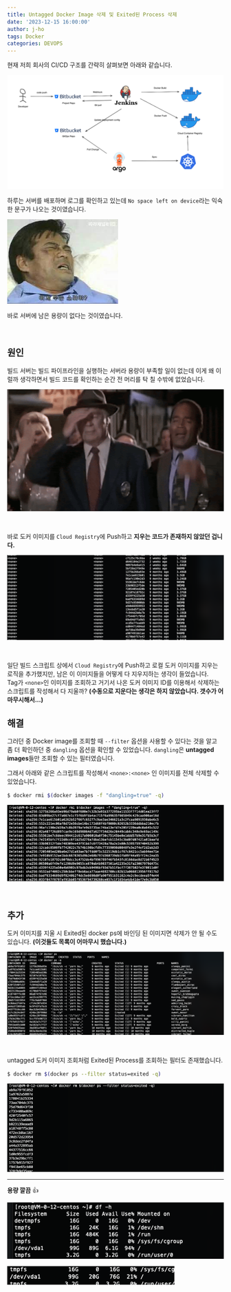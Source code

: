 ```yaml
---
title: Untagged Docker Image 삭제 및 Exited된 Process 삭제
date: '2023-12-15 16:00:00'
author: j-ho
tags: Docker
categories: DEVOPS
---
```


현재 저희 회사의 CI/CD 구조를 간략히 살펴보면 아래와 같습니다.

![image1](image1.png)

하루는 서버를 배포하며 로그를 확인하고 있는데 `No space left on device`라는 익숙한 문구가 나오는 것이였습니다.

![image2](image2.jpeg)

바로 서버에 남은 용량이 없다는 것이였습니다.

<br >

## 원인

빌드 서버는 빌드 파이프라인을 실행하는 서버라 용량이 부족할 일이 없는데 이게 왜 이럴까 생각하면서 빌드 코드를 확인하는 순간 전 머리를 탁 칠 수밖에 없었습니다.

![image3](image3.gif)

<br >

바로 도커 이미지를 `Cloud Registry`에 Push하고 **지우는 코드가 존재하지 않았던 겁니다.**

![image4](image4.png)

<br >

일단 빌드 스크립트 상에서 `Cloud Registry`에 Push하고 로컬 도커 이미지를 지우는 로직을 추가했지만, 남은 이 이미지들을 어떻게 다 지우지하는 생각이 들었습니다. <br >
Tag가 `<none>`인 이미지를 조회하고 거기서 나온 도커 이미지 ID를 이용해서 삭제하는 스크립트를 작성해서 다 지울까?
**(수동으로 지운다는 생각은 하지 않았습니다. 갯수가 어마무시해서...)**

## 해결

그러던 중 Docker image를 조회할 때 `--filter` 옵션을 사용할 수 있다는 것을 알고 좀 더 확인하던 중 `dangling` 옵션을 확인할 수 있었습니다. `dangling`은 **untagged images**들만 조회할 수 있는 필터였습니다.

그래서 아래와 같은 스크립트를 작성해서 `<none>:<none>` 인 이미지를 전체 삭제할 수 있었습니다.

```bash
$ docker rmi $(docker images -f "dangling=true" -q)
```

![image9](image9.png)

<br >

## 추가

도커 이미지를 지울 시 Exited된 docker ps에 바인딩 된 이미지면 삭제가 안 될 수도 있습니다. **(이것들도 목록이 어마무시 했습니다.)**

![image6](image6.png)

<br >

untagged 도커 이미지 조회처럼 Exited된 Process를 조회하는 필터도 존재했습니다.

```bash
$ docker rm $(docker ps --filter status=exited -q)
```

![image10](image10.png)

---

**용량 깔끔** 👍

![image7](image7.png)

![image8](image8.png)

```toc

```
